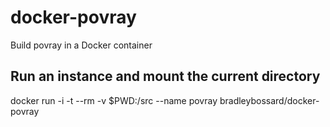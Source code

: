 # docker-povray
Build povray in a Docker container

## Run an instance and mount the current directory

docker run -i -t --rm -v $PWD:/src --name povray bradleybossard/docker-povray
